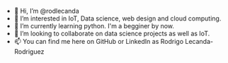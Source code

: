 - 👋 Hi, I’m @rodlecanda
- 👀 I’m interested in IoT, Data science, web design and cloud computing.
- 🌱 I’m currently learning python. I'm a begginer by now.
- 💞️ I’m looking to collaborate on data science projects as well as IoT.
- 📫 You can find me here on GitHub or LinkedIn as Rodrigo Lecanda-Rodriguez
